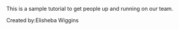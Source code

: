  This is a sample tutorial to get people up and running on our team. 


Created by:Elisheba Wiggins
